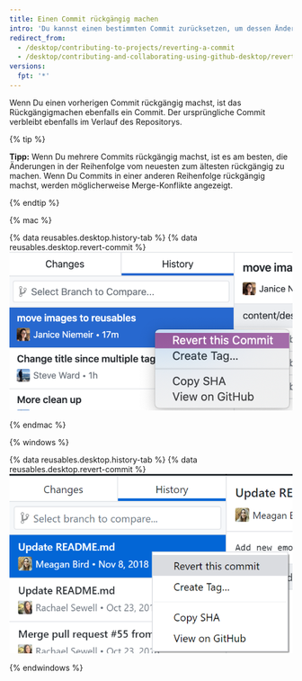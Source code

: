 ```yaml
---
title: Einen Commit rückgängig machen
intro: 'Du kannst einen bestimmten Commit zurücksetzen, um dessen Änderungen aus deinem Branch zu entfernen.'
redirect_from:
  - /desktop/contributing-to-projects/reverting-a-commit
  - /desktop/contributing-and-collaborating-using-github-desktop/reverting-a-commit
versions:
  fpt: '*'
---
```


Wenn Du einen vorherigen Commit rückgängig machst, ist das Rückgängigmachen ebenfalls ein Commit. Der ursprüngliche Commit verbleibt ebenfalls im Verlauf des Repositorys.

{% tip %}

**Tipp:** Wenn Du mehrere Commits rückgängig machst, ist es am besten, die Änderungen in der Reihenfolge vom neuesten zum ältesten rückgängig zu machen. Wenn Du Commits in einer anderen Reihenfolge rückgängig machst, werden möglicherweise Merge-Konflikte angezeigt.

{% endtip %}

{% mac %}

{% data reusables.desktop.history-tab %}
{% data reusables.desktop.revert-commit %}
  ![Die Option „Revert“ (Rückgängig machen) oberhalb der Diff-Ansicht](/assets/images/help/desktop/commit-revert-mac.png)

{% endmac %}

{% windows %}

{% data reusables.desktop.history-tab %}
{% data reusables.desktop.revert-commit %}
  ![Die Option „Revert“ (Rückgängig machen) oberhalb der Diff-Ansicht](/assets/images/help/desktop/commit-revert-win.png)

{% endwindows %}

